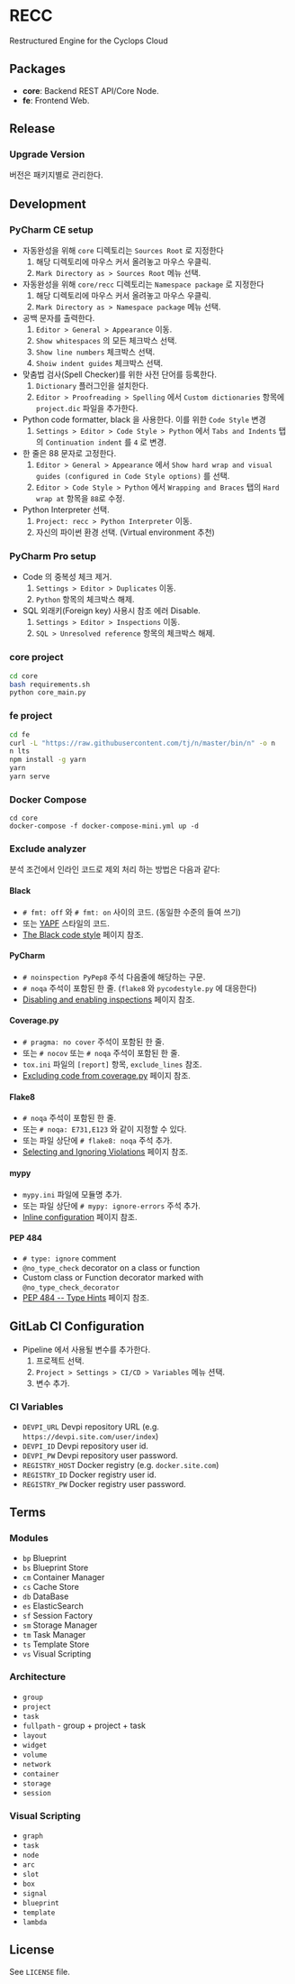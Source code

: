 # RECC

Restructured Engine for the Cyclops Cloud

## Packages

- **core**: Backend REST API/Core Node.
- **fe**: Frontend Web.

## Release

### Upgrade Version

버전은 패키지별로 관리한다.

## Development

### PyCharm CE setup

- 자동완성을 위해 `core` 디렉토리는 `Sources Root` 로 지정한다
  1. 해당 디렉토리에 마우스 커서 올려놓고 마우스 우클릭.
  2. `Mark Directory as > Sources Root` 메뉴 선택.
- 자동완성을 위해 `core/recc` 디렉토리는 `Namespace package` 로 지정한다
  1. 해당 디렉토리에 마우스 커서 올려놓고 마우스 우클릭.
  2. `Mark Directory as > Namespace package` 메뉴 선택.
- 공백 문자를 출력한다.
  1. `Editor > General > Appearance` 이동.
  2. `Show whitespaces` 의 모든 체크박스 선택.
  3. `Show line numbers` 체크박스 선택.
  4. `Shoiw indent guides` 체크박스 선택.
- 맞춤법 검사(Spell Checker)를 위한 사전 단어를 등록한다.
  1. `Dictionary` 플러그인을 설치한다.
  2. `Editor > Proofreading > Spelling` 에서 `Custom dictionaries` 항목에 `project.dic` 파일을 추가한다.
- Python code formatter, black 을 사용한다. 이를 위한 `Code Style` 변경
  1. `Settings > Editor > Code Style > Python` 에서 `Tabs and Indents` 탭의 `Continuation indent` 를 `4` 로 변경.
- 한 줄은 88 문자로 고정한다.
  1. `Editor > General > Appearance` 에서 `Show hard wrap and visual guides (configured in Code Style options)` 를 선택.
  2. `Editor > Code Style > Python` 에서 `Wrapping and Braces` 탭의 `Hard wrap at` 항목을 `88`로 수정.
- Python Interpreter 선택.
  1. `Project: recc > Python Interpreter` 이동.
  2. 자신의 파이썬 환경 선택. (Virtual environment 추천)

### PyCharm Pro setup

- Code 의 중복성 체크 제거.
  1. `Settings > Editor > Duplicates` 이동.
  2. `Python` 항목의 체크박스 해제.
- SQL 외래키(Foreign key) 사용시 참조 에러 Disable.
  1. `Settings > Editor > Inspections` 이동.
  2. `SQL > Unresolved reference` 항목의 체크박스 해제.

### core project

```sh
cd core
bash requirements.sh
python core_main.py
```

### fe project

```sh
cd fe
curl -L "https://raw.githubusercontent.com/tj/n/master/bin/n" -o n
n lts
npm install -g yarn
yarn
yarn serve
```

### Docker Compose

```
cd core
docker-compose -f docker-compose-mini.yml up -d
```

### Exclude analyzer

분석 조건에서 인라인 코드로 제외 처리 하는 방법은 다음과 같다:

#### Black

- `# fmt: off` 와 `# fmt: on` 사이의 코드. (동일한 수준의 들여 쓰기)
- 또는 [YAPF](https://github.com/google/yapf) 스타일의 코드.
- [The Black code style](https://black.readthedocs.io/en/stable/the_black_code_style.html) 페이지 참조.

#### PyCharm

- `# noinspection PyPep8` 주석 다음줄에 해당하는 구문.
- `# noqa` 주석이 포함된 한 줄. (`flake8` 와 `pycodestyle.py` 에 대응한다)
- [Disabling and enabling inspections](https://www.jetbrains.com/help/pycharm/disabling-and-enabling-inspections.html) 페이지 참조.

#### Coverage.py

- `# pragma: no cover` 주석이 포함된 한 줄.
- 또는 `# nocov` 또는 `# noqa` 주석이 포함된 한 줄.
- `tox.ini` 파일의 `[report]` 항목, `exclude_lines` 참조.
- [Excluding code from coverage.py](https://coverage.readthedocs.io/en/coverage-5.4/excluding.html) 페이지 참조.

#### Flake8

- `# noqa` 주석이 포함된 한 줄.
- 또는 `# noqa: E731,E123` 와 같이 지정할 수 있다.
- 또는 파일 상단에 `# flake8: noqa` 주석 추가.
- [Selecting and Ignoring Violations](https://flake8.pycqa.org/en/latest/user/violations.html) 페이지 참조.

#### mypy

- `mypy.ini` 파일에 모듈명 추가.
- 또는 파일 상단에 `# mypy: ignore-errors` 주석 추가.
- [Inline configuration](https://mypy.readthedocs.io/en/stable/inline_config.html) 페이지 참조.

#### PEP 484

- `# type: ignore` comment
- `@no_type_check` decorator on a class or function
- Custom class or Function decorator marked with `@no_type_check_decorator`
- [PEP 484 -- Type Hints](https://www.python.org/dev/peps/pep-0484/) 페이지 참조.

## GitLab CI Configuration

- Pipeline 에서 사용될 변수를 추가한다.
  1. 프로젝트 선택.
  2. `Project > Settings > CI/CD > Variables` 메뉴 션택.
  3. 변수 추가.

### CI Variables

- `DEVPI_URL` Devpi repository URL (e.g. `https://devpi.site.com/user/index`)
- `DEVPI_ID` Devpi repository user id.
- `DEVPI_PW` Devpi repository user password.
- `REGISTRY_HOST` Docker registry (e.g. `docker.site.com`)
- `REGISTRY_ID` Docker registry user id.
- `REGISTRY_PW` Docker registry user password.

## Terms

### Modules

- `bp` Blueprint
- `bs` Blueprint Store
- `cm` Container Manager
- `cs` Cache Store
- `db` DataBase
- `es` ElasticSearch
- `sf` Session Factory
- `sm` Storage Manager
- `tm` Task Manager
- `ts` Template Store
- `vs` Visual Scripting

### Architecture

- `group`
- `project`
- `task`
- `fullpath` - group + project + task
- `layout`
- `widget`
- `volume`
- `network`
- `container`
- `storage`
- `session`

### Visual Scripting

- `graph`
- `task`
- `node`
- `arc`
- `slot`
- `box`
- `signal`
- `blueprint`
- `template`
- `lambda`

## License

See `LICENSE` file.
